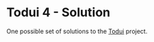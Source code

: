 # Todui 4 - Solution

One possible set of solutions to the [Todui](https://github.com/ci-wdi-900/todui-4) project.
